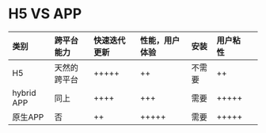 # H5 VS APP

| 类别 | 跨平台能力 | 快速迭代更新 | 性能，用户体验 | 安装 | 用户粘性 |  |
| :--- | :--- | :--- | :--- | :--- | :--- | :--- |
| H5 | 天然的跨平台 | +++++ | ++ | 不需要 | ++ |  |
| hybrid APP | 同上 | ++++ | +++ | 需要 | +++++ |  |
| 原生APP | 否 | ++ | +++++ | 需要 | +++++ |  |



